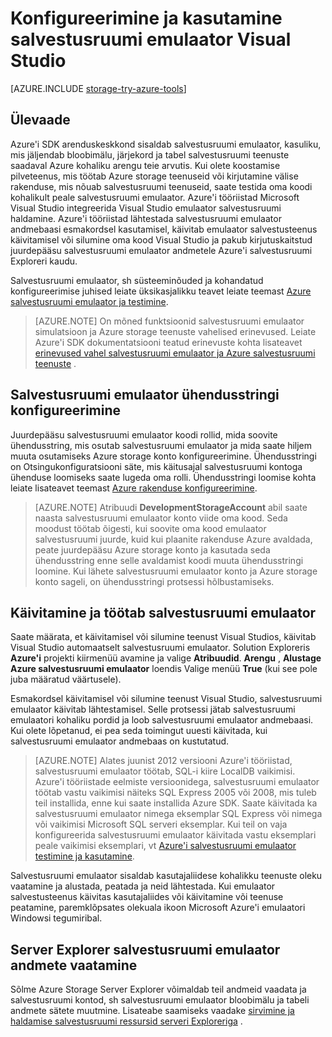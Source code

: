 <properties 
   pageTitle="Konfigureerimine ja kasutamine salvestusruumi emulaator Visual Studio | Microsoft Azure'i"
   description="Konfigureerimine ja kasutamine salvestusruumi emulaator Visual Studio"
   services="visual-studio-online"
   documentationCenter="na"
   authors="TomArcher"
   manager="douge"
   editor="" />
<tags 
   ms.service="storage"
   ms.devlang="multiple"
   ms.topic="article"
   ms.tgt_pltfrm="na"
   ms.workload="na"
   ms.date="07/18/2016"
   ms.author="tarcher" />

# <a name="configuring-and-using-the-storage-emulator-with-visual-studio"></a>Konfigureerimine ja kasutamine salvestusruumi emulaator Visual Studio

[AZURE.INCLUDE [storage-try-azure-tools](../includes/storage-try-azure-tools.md)]

## <a name="overview"></a>Ülevaade
Azure'i SDK arenduskeskkond sisaldab salvestusruumi emulaator, kasuliku, mis jäljendab bloobimälu, järjekord ja tabel salvestusruumi teenuste saadaval Azure kohaliku arengu teie arvutis. Kui olete koostamise pilveteenus, mis töötab Azure storage teenuseid või kirjutamine välise rakenduse, mis nõuab salvestusruumi teenuseid, saate testida oma koodi kohalikult peale salvestusruumi emulaator. Azure'i tööriistad Microsoft Visual Studio integreerida Visual Studio emulaator salvestusruumi haldamine. Azure'i tööriistad lähtestada salvestusruumi emulaator andmebaasi esmakordsel kasutamisel, käivitab emulaator salvestusteenus käivitamisel või silumine oma kood Visual Studio ja pakub kirjutuskaitstud juurdepääsu salvestusruumi emulaator andmetele Azure'i salvestusruumi Exploreri kaudu.

Salvestusruumi emulaator, sh süsteeminõuded ja kohandatud konfigureerimise juhised leiate üksikasjalikku teavet leiate teemast [Azure salvestusruumi emulaator ja testimine](./storage/storage-use-emulator.md).

>[AZURE.NOTE] On mõned funktsioonid salvestusruumi emulaator simulatsioon ja Azure storage teenuste vahelised erinevused. Leiate Azure'i SDK dokumentatsiooni teatud erinevuste kohta lisateavet [erinevused vahel salvestusruumi emulaator ja Azure salvestusruumi teenuste](./storage/storage-use-emulator.md) .

## <a name="configuring-a-connection-string-for-the-storage-emulator"></a>Salvestusruumi emulaator ühendusstringi konfigureerimine

Juurdepääsu salvestusruumi emulaator koodi rollid, mida soovite ühendusstring, mis osutab salvestusruumi emulaator ja mida saate hiljem muuta osutamiseks Azure storage konto konfigureerimine. Ühendusstringi on Otsingukonfiguratsiooni säte, mis käitusajal salvestusruumi kontoga ühenduse loomiseks saate lugeda oma rolli. Ühendusstringi loomise kohta leiate lisateavet teemast [Azure rakenduse konfigureerimine](https://msdn.microsoft.com/library/azure/2da5d6ce-f74d-45a9-bf6b-b3a60c5ef74e#BK_SettingsPage).

>[AZURE.NOTE] Atribuudi **DevelopmentStorageAccount** abil saate naasta salvestusruumi emulaator konto viide oma kood. Seda moodust töötab õigesti, kui soovite oma kood emulaator salvestusruumi juurde, kuid kui plaanite rakenduse Azure avaldada, peate juurdepääsu Azure storage konto ja kasutada seda ühendusstring enne selle avaldamist koodi muuta ühendusstringi loomine. Kui lähete salvestusruumi emulaator konto ja Azure storage konto sageli, on ühendusstringi protsessi hõlbustamiseks.

## <a name="initializing-and-running-the-storage-emulator"></a>Käivitamine ja töötab salvestusruumi emulaator

Saate määrata, et käivitamisel või silumine teenust Visual Studios, käivitab Visual Studio automaatselt salvestusruumi emulaator. Solution Exploreris **Azure'i** projekti kiirmenüü avamine ja valige **Atribuudid**. **Arengu** , **Alustage Azure salvestusruumi emulaator** loendis Valige menüü **True** (kui see pole juba määratud väärtusele).

Esmakordsel käivitamisel või silumine teenust Visual Studio, salvestusruumi emulaator käivitab lähtestamisel. Selle protsessi jätab salvestusruumi emulaatori kohaliku pordid ja loob salvestusruumi emulaator andmebaasi. Kui olete lõpetanud, ei pea seda toimingut uuesti käivitada, kui salvestusruumi emulaator andmebaas on kustutatud.

>[AZURE.NOTE] Alates juunist 2012 versiooni Azure'i tööriistad, salvestusruumi emulaator töötab, SQL-i kiire LocalDB vaikimisi. Azure'i tööriistade eelmiste versioonidega, salvestusruumi emulaator töötab vastu vaikimisi näiteks SQL Express 2005 või 2008, mis tuleb teil installida, enne kui saate installida Azure SDK. Saate käivitada ka salvestusruumi emulaator nimega eksemplar SQL Express või nimega või vaikimisi Microsoft SQL serveri eksemplar. Kui teil on vaja konfigureerida salvestusruumi emulaator käivitada vastu eksemplari peale vaikimisi eksemplari, vt [Azure'i salvestusruumi emulaator testimine ja kasutamine](./storage/storage-use-emulator.md).

Salvestusruumi emulaator sisaldab kasutajaliidese kohalikku teenuste oleku vaatamine ja alustada, peatada ja neid lähtestada. Kui emulaator salvestusteenus käivitas kasutajaliides või käivitamine või teenuse peatamine, paremklõpsates olekuala ikoon Microsoft Azure'i emulaatori Windowsi tegumiribal.

## <a name="viewing-storage-emulator-data-in-server-explorer"></a>Server Explorer salvestusruumi emulaator andmete vaatamine

Sõlme Azure Storage Server Explorer võimaldab teil andmeid vaadata ja salvestusruumi kontod, sh salvestusruumi emulaator bloobimälu ja tabeli andmete sätete muutmine. Lisateabe saamiseks vaadake [sirvimine ja haldamise salvestusruumi ressursid serveri Exploreriga](https://msdn.microsoft.com/library/azure/ff683677.aspx) .
